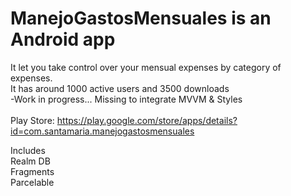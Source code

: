 # ManejoGastosMensuales is an Android app
It let you take control over your mensual expenses by category of expenses.
<br>It has around 1000 active users and 3500 downloads<br>
-Work in progress... Missing to integrate MVVM & Styles
<br><br>
Play Store: https://play.google.com/store/apps/details?id=com.santamaria.manejogastosmensuales

Includes
<br>Realm DB
<br>Fragments
<br>Parcelable
